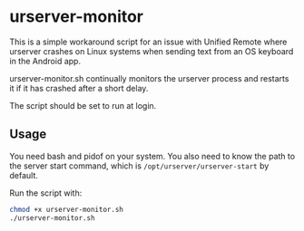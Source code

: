 # urserver-monitor

This is a simple workaround script for an issue with Unified Remote where urserver crashes on Linux systems when sending text from an OS keyboard in the Android app.

urserver-monitor.sh continually monitors the urserver process and restarts it if it has crashed after a short delay. 

The script should be set to run at login.

## Usage

You need bash and pidof on your system. You also need to know the path to the server start command, which is `/opt/urserver/urserver-start` by default.

Run the script with:

```bash
chmod +x urserver-monitor.sh
./urserver-monitor.sh

